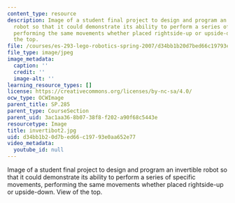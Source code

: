 ```yaml
---
content_type: resource
description: Image of a student final project to design and program an invertible
  robot so that it could demonstrate its ability to perform a series of specific movements,
  performing the same movements whether placed rightside-up or upside-down. View of
  the top.
file: /courses/es-293-lego-robotics-spring-2007/d34bb1b20d7bed66c19793e0aa652e77_invertibot2.jpg
file_type: image/jpeg
image_metadata:
  caption: ''
  credit: ''
  image-alt: ''
learning_resource_types: []
license: https://creativecommons.org/licenses/by-nc-sa/4.0/
ocw_type: OCWImage
parent_title: SP.285
parent_type: CourseSection
parent_uid: 3ac1aa36-8b07-38f8-f202-a90f68c5443e
resourcetype: Image
title: invertibot2.jpg
uid: d34bb1b2-0d7b-ed66-c197-93e0aa652e77
video_metadata:
  youtube_id: null
---
```

Image of a student final project to design and program an invertible robot so that it could demonstrate its ability to perform a series of specific movements, performing the same movements whether placed rightside-up or upside-down. View of the top.